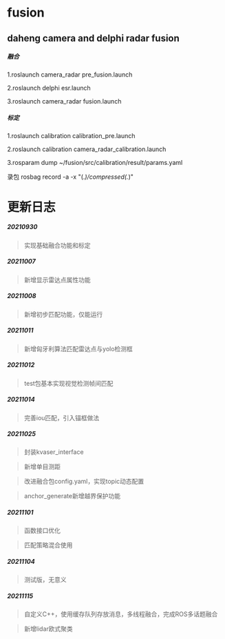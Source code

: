 # fusion
## daheng camera and delphi radar fusion

##### 融合

1.roslaunch camera_radar pre_fusion.launch

2.roslaunch delphi esr.launch

3.roslaunch camera_radar fusion.launch

##### 标定

1.roslaunch calibration calibration_pre.launch

2.roslaunch calibration camera_radar_calibration.launch

3.rosparam dump ~/fusion/src/calibration/result/params.yaml

录包
rosbag record -a -x "(.*)/compressed(.*)"

# 更新日志

##### 20210930

>实现基础融合功能和标定

##### 20211007

>新增显示雷达点属性功能

##### 20211008

>新增初步匹配功能，仅能运行

##### 20211011

>新增匈牙利算法匹配雷达点与yolo检测框

##### 20211012

>test包基本实现视觉检测帧间匹配

##### 20211014

>完善iou匹配，引入锚框做法

##### 20211025

>封装kvaser_interface

>新增单目测距

>改进融合包config.yaml，实现topic动态配置

>anchor_generate新增越界保护功能

##### 20211101

>函数接口优化

>匹配策略混合使用

##### 20211104

>测试版，无意义

##### 20211115

>自定义C++，使用缓存队列存放消息，多线程融合，完成ROS多话题融合

>新增lidar欧式聚类

